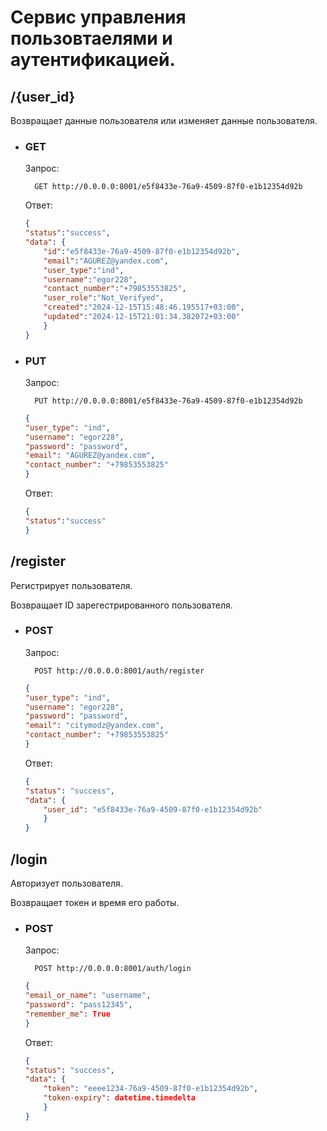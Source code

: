 # Сервис управления пользовтаелями и аутентификацией.

## **/{user_id}**

Возвращает данные пользователя или изменяет данные пользователя.
- ### GET

    Запрос:

        GET http://0.0.0.0:8001/e5f8433e-76a9-4509-87f0-e1b12354d92b
        

    Ответ:
    ```json
    {
    "status":"success",
    "data": {
        "id":"e5f8433e-76a9-4509-87f0-e1b12354d92b",
        "email":"AGUREZ@yandex.com",
        "user_type":"ind",
        "username":"egor228",
        "contact_number":"+79853553825",
        "user_role":"Not_Verifyed",
        "created":"2024-12-15T15:48:46.195517+03:00",
        "updated":"2024-12-15T21:01:34.382072+03:00"
        }
    }
    ```

- ### PUT

    Запрос:

        PUT http://0.0.0.0:8001/e5f8433e-76a9-4509-87f0-e1b12354d92b

    ```json
    {
    "user_type": "ind", 
    "username": "egor228", 
    "password": "password", 
    "email": "AGUREZ@yandex.com", 
    "contact_number": "+79853553825"
    }
    ```


    Ответ:
    ```json
    {
    "status":"success"
    }
    ```

## **/register**

Регистрирует пользователя. 

Возвращает ID зарегестрированного пользователя.
- ### POST 

    Запрос:

        POST http://0.0.0.0:8001/auth/register

    ```json
    {
    "user_type": "ind", 
    "username": "egor228", 
    "password": "password", 
    "email": "citymodz@yandex.com", 
    "contact_number": "+79853553825"
    }
    ```
        

    Ответ:
    ```json
    {
    "status": "success", 
    "data": {
        "user_id": "e5f8433e-76a9-4509-87f0-e1b12354d92b"
        }
    }
    ```

## **/login**

Авторизует пользователя. 

Возвращает токен и время его работы.
- ### POST 

    Запрос:

        POST http://0.0.0.0:8001/auth/login

    ```json
    {
    "email_or_name": "username",
    "password": "pass12345",
    "remember_me": True
    }
    ```
        

    Ответ:
    ```json
    {
    "status": "success", 
    "data": {
        "token": "eeee1234-76a9-4509-87f0-e1b12354d92b", 
        "token-expiry": datetime.timedelta
        }
    }
    ```

